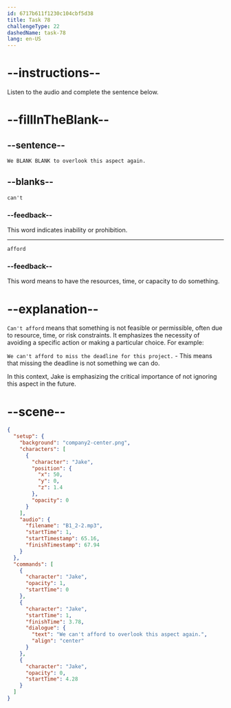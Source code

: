 ```yaml
---
id: 6717b611f1230c104cbf5d38
title: Task 78
challengeType: 22
dashedName: task-78
lang: en-US
---
```


<!-- (Audio) Jake: We can't afford to overlook this aspect again. -->

# --instructions--

Listen to the audio and complete the sentence below.

# --fillInTheBlank--

## --sentence--

`We BLANK BLANK to overlook this aspect again.`

## --blanks--

`can't`

### --feedback--

This word indicates inability or prohibition.

---

`afford`

### --feedback--

This word means to have the resources, time, or capacity to do something.

# --explanation--

`Can't afford` means that something is not feasible or permissible, often due to resource, time, or risk constraints. It emphasizes the necessity of avoiding a specific action or making a particular choice. For example: 

`We can't afford to miss the deadline for this project.` - This means that missing the deadline is not something we can do.

In this context, Jake is emphasizing the critical importance of not ignoring this aspect in the future.

# --scene--

```json
{
  "setup": {
    "background": "company2-center.png",
    "characters": [
      {
        "character": "Jake",
        "position": {
          "x": 50,
          "y": 0,
          "z": 1.4
        },
        "opacity": 0
      }
    ],
    "audio": {
      "filename": "B1_2-2.mp3",
      "startTime": 1,
      "startTimestamp": 65.16,
      "finishTimestamp": 67.94
    }
  },
  "commands": [
    {
      "character": "Jake",
      "opacity": 1,
      "startTime": 0
    },
    {
      "character": "Jake",
      "startTime": 1,
      "finishTime": 3.78,
      "dialogue": {
        "text": "We can't afford to overlook this aspect again.",
        "align": "center"
      }
    },
    {
      "character": "Jake",
      "opacity": 0,
      "startTime": 4.28
    }
  ]
}
```

